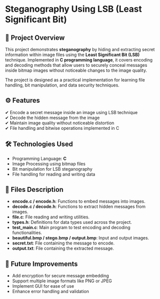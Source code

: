 # Steganography Using LSB (Least Significant Bit)

## 📂 Project Overview
This project demonstrates **steganography** by hiding and extracting secret information within image files using the **Least Significant Bit (LSB)** technique. Implemented in **C programming language**, it covers encoding and decoding methods that allow users to securely conceal messages inside bitmap images without noticeable changes to the image quality.

The project is designed as a practical implementation for learning file handling, bit manipulation, and data security techniques.


## ⚙️ Features
✔ Encode a secret message inside an image using LSB technique  
✔ Decode the hidden message from the image  
✔ Maintain image quality without noticeable distortion  
✔ File handling and bitwise operations implemented in C

## 🛠 Technologies Used
- Programming Language: **C**
- Image Processing using bitmap files
- Bit manipulation for LSB steganography
- File handling for reading and writing data


## 📂 Files Description
- **encode.c / encode.h**: Functions to embed messages into images.
- **decode.c / decode.h**: Functions to extract hidden messages from images.
- **file.c**: File reading and writing utilities.
- **types.h**: Definitions for data types used across the project.
- **test_main.c**: Main program to test encoding and decoding functionalities.
- **beautiful.bmp / stego.bmp / output.bmp**: Input and output images.
- **secret.txt**: File containing the message to encode.
- **output.txt**: File containing the extracted message.

## 📖 Future Improvements
- Add encryption for secure message embedding  
- Support multiple image formats like PNG or JPEG  
- Implement GUI for ease of use  
- Enhance error handling and validation
 

